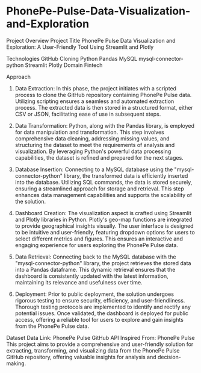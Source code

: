 # PhonePe-Pulse-Data-Visualization-and-Exploration

Project Overview
Project Title
PhonePe Pulse Data Visualization and Exploration: A User-Friendly Tool Using Streamlit and Plotly

Technologies
GitHub Cloning
Python
Pandas
MySQL
mysql-connector-python
Streamlit
Plotly
Domain
Fintech

Approach
1. Data Extraction:
In this phase, the project initiates with a scripted process to clone the GitHub repository containing PhonePe Pulse data. Utilizing scripting ensures a seamless and automated extraction process. The extracted data is then stored in a structured format, either CSV or JSON, facilitating ease of use in subsequent steps.

2. Data Transformation:
Python, along with the Pandas library, is employed for data manipulation and transformation. This step involves comprehensive data cleaning, addressing missing values, and structuring the dataset to meet the requirements of analysis and visualization. By leveraging Python's powerful data processing capabilities, the dataset is refined and prepared for the next stages.

3. Database Insertion:
Connecting to a MySQL database using the "mysql-connector-python" library, the transformed data is efficiently inserted into the database. Utilizing SQL commands, the data is stored securely, ensuring a streamlined approach for storage and retrieval. This step enhances data management capabilities and supports the scalability of the solution.

4. Dashboard Creation:
The visualization aspect is crafted using Streamlit and Plotly libraries in Python. Plotly's geo-map functions are integrated to provide geographical insights visually. The user interface is designed to be intuitive and user-friendly, featuring dropdown options for users to select different metrics and figures. This ensures an interactive and engaging experience for users exploring the PhonePe Pulse data.

5. Data Retrieval:
Connecting back to the MySQL database with the "mysql-connector-python" library, the project retrieves the stored data into a Pandas dataframe. This dynamic retrieval ensures that the dashboard is consistently updated with the latest information, maintaining its relevance and usefulness over time.

6. Deployment:
Prior to public deployment, the solution undergoes rigorous testing to ensure security, efficiency, and user-friendliness. Thorough testing protocols are implemented to identify and rectify any potential issues. Once validated, the dashboard is deployed for public access, offering a reliable tool for users to explore and gain insights from the PhonePe Pulse data.

Dataset
Data Link: PhonePe Pulse GitHub API
Inspired From: PhonePe Pulse
This project aims to provide a comprehensive and user-friendly solution for extracting, transforming, and visualizing data from the PhonePe Pulse GitHub repository, offering valuable insights for analysis and decision-making.
